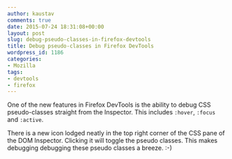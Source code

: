 ```yaml
---
author: kaustav
comments: true
date: 2015-07-24 18:31:08+00:00
layout: post
slug: debug-pseudo-classes-in-firefox-devtools
title: Debug pseudo-classes in Firefox DevTools
wordpress_id: 1186
categories:
- Mozilla
tags:
- devtools
- firefox
---
```


One of the new features in Firefox DevTools is the ability to debug CSS pseudo-classes straight from the Inspector. This includes `:hover`, `:focus` and `:active`.

There is a new icon lodged neatly in the top right corner of the CSS pane of the DOM Inspector. Clicking it will toggle the pseudo classes. This makes debugging debugging these pseudo classes a breeze. :-)<!-- more -->



